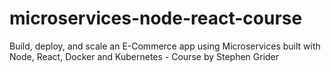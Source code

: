 # microservices-node-react-course
Build, deploy, and scale an E-Commerce app using Microservices built with Node, React, Docker and Kubernetes - Course by Stephen Grider
